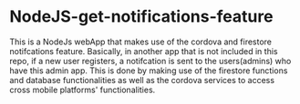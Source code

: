 # NodeJS-get-notifications-feature
This is a NodeJs webApp that makes use of the cordova and firestore notifcations feature. 
Basically, in another app that is not included in this repo, if a new user registers, a notifcation is sent to the users(admins) who have this admin app.
This is done by making use of the firestore functions and database functionalities as well as the cordova services to access cross mobile platforms' functionalities.
